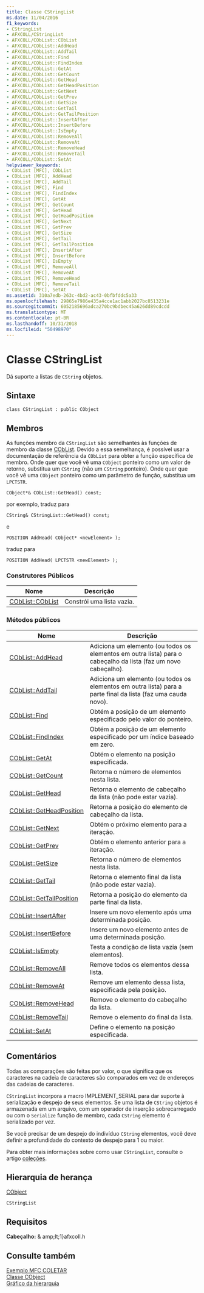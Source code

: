 ```yaml
---
title: Classe CStringList
ms.date: 11/04/2016
f1_keywords:
- CStringList
- AFXCOLL/CStringList
- AFXCOLL/CObList::CObList
- AFXCOLL/CObList::AddHead
- AFXCOLL/CObList::AddTail
- AFXCOLL/CObList::Find
- AFXCOLL/CObList::FindIndex
- AFXCOLL/CObList::GetAt
- AFXCOLL/CObList::GetCount
- AFXCOLL/CObList::GetHead
- AFXCOLL/CObList::GetHeadPosition
- AFXCOLL/CObList::GetNext
- AFXCOLL/CObList::GetPrev
- AFXCOLL/CObList::GetSize
- AFXCOLL/CObList::GetTail
- AFXCOLL/CObList::GetTailPosition
- AFXCOLL/CObList::InsertAfter
- AFXCOLL/CObList::InsertBefore
- AFXCOLL/CObList::IsEmpty
- AFXCOLL/CObList::RemoveAll
- AFXCOLL/CObList::RemoveAt
- AFXCOLL/CObList::RemoveHead
- AFXCOLL/CObList::RemoveTail
- AFXCOLL/CObList::SetAt
helpviewer_keywords:
- CObList [MFC], CObList
- CObList [MFC], AddHead
- CObList [MFC], AddTail
- CObList [MFC], Find
- CObList [MFC], FindIndex
- CObList [MFC], GetAt
- CObList [MFC], GetCount
- CObList [MFC], GetHead
- CObList [MFC], GetHeadPosition
- CObList [MFC], GetNext
- CObList [MFC], GetPrev
- CObList [MFC], GetSize
- CObList [MFC], GetTail
- CObList [MFC], GetTailPosition
- CObList [MFC], InsertAfter
- CObList [MFC], InsertBefore
- CObList [MFC], IsEmpty
- CObList [MFC], RemoveAll
- CObList [MFC], RemoveAt
- CObList [MFC], RemoveHead
- CObList [MFC], RemoveTail
- CObList [MFC], SetAt
ms.assetid: 310a7edb-263c-4bd2-ac43-0bfbfddc5a33
ms.openlocfilehash: 29865e7986e435a4cce1ac1abb2027bc8513231e
ms.sourcegitcommit: 6052185696adca270bc9bdbec45a626dd89cdcdd
ms.translationtype: MT
ms.contentlocale: pt-BR
ms.lasthandoff: 10/31/2018
ms.locfileid: "50498970"
---
```

# <a name="cstringlist-class"></a>Classe CStringList

Dá suporte a listas de `CString` objetos.

## <a name="syntax"></a>Sintaxe

```
class CStringList : public CObject
```

## <a name="members"></a>Membros

As funções membro da `CStringList` são semelhantes às funções de membro da classe [CObList](../../mfc/reference/coblist-class.md). Devido a essa semelhança, é possível usar a documentação de referência da `CObList` para obter a função específica de membro. Onde quer que você vê uma `CObject` ponteiro como um valor de retorno, substitua um `CString` (não um `CString` ponteiro). Onde quer que você vê uma `CObject` ponteiro como um parâmetro de função, substitua um `LPCTSTR`.

`CObject*& CObList::GetHead() const;`

por exemplo, traduz para

`CString& CStringList::GetHead() const;`

e

`POSITION AddHead( CObject* <newElement> );`

traduz para

`POSITION AddHead( LPCTSTR <newElement> );`

### <a name="public-constructors"></a>Construtores Públicos

|Nome|Descrição|
|----------|-----------------|
|[CObList::CObList](../../mfc/reference/coblist-class.md#coblist)|Constrói uma lista vazia.|

### <a name="public-methods"></a>Métodos públicos

|Nome|Descrição|
|----------|-----------------|
|[CObList::AddHead](../../mfc/reference/coblist-class.md#addhead)|Adiciona um elemento (ou todos os elementos em outra lista) para o cabeçalho da lista (faz um novo cabeçalho).|
|[CObList::AddTail](../../mfc/reference/coblist-class.md#addtail)|Adiciona um elemento (ou todos os elementos em outra lista) para a parte final da lista (faz uma cauda novo).|
|[CObList::Find](../../mfc/reference/coblist-class.md#find)|Obtém a posição de um elemento especificado pelo valor do ponteiro.|
|[CObList::FindIndex](../../mfc/reference/coblist-class.md#findindex)|Obtém a posição de um elemento especificado por um índice baseado em zero.|
|[CObList::GetAt](../../mfc/reference/coblist-class.md#getat)|Obtém o elemento na posição especificada.|
|[CObList::GetCount](../../mfc/reference/coblist-class.md#getcount)|Retorna o número de elementos nesta lista.|
|[CObList::GetHead](../../mfc/reference/coblist-class.md#gethead)|Retorna o elemento de cabeçalho da lista (não pode estar vazia).|
|[CObList::GetHeadPosition](../../mfc/reference/coblist-class.md#getheadposition)|Retorna a posição do elemento de cabeçalho da lista.|
|[CObList::GetNext](../../mfc/reference/coblist-class.md#getnext)|Obtém o próximo elemento para a iteração.|
|[CObList::GetPrev](../../mfc/reference/coblist-class.md#getprev)|Obtém o elemento anterior para a iteração.|
|[CObList::GetSize](../../mfc/reference/coblist-class.md#getsize)|Retorna o número de elementos nesta lista.|
|[CObList::GetTail](../../mfc/reference/coblist-class.md#gettail)|Retorna o elemento final da lista (não pode estar vazia).|
|[CObList::GetTailPosition](../../mfc/reference/coblist-class.md#gettailposition)|Retorna a posição do elemento da parte final da lista.|
|[CObList::InsertAfter](../../mfc/reference/coblist-class.md#insertafter)|Insere um novo elemento após uma determinada posição.|
|[CObList::InsertBefore](../../mfc/reference/coblist-class.md#insertbefore)|Insere um novo elemento antes de uma determinada posição.|
|[CObList::IsEmpty](../../mfc/reference/coblist-class.md#isempty)|Testa a condição de lista vazia (sem elementos).|
|[CObList::RemoveAll](../../mfc/reference/coblist-class.md#removeall)|Remove todos os elementos dessa lista.|
|[CObList::RemoveAt](../../mfc/reference/coblist-class.md#removeat)|Remove um elemento dessa lista, especificada pela posição.|
|[CObList::RemoveHead](../../mfc/reference/coblist-class.md#removehead)|Remove o elemento do cabeçalho da lista.|
|[CObList::RemoveTail](../../mfc/reference/coblist-class.md#removetail)|Remove o elemento do final da lista.|
|[CObList::SetAt](../../mfc/reference/coblist-class.md#setat)|Define o elemento na posição especificada.|

## <a name="remarks"></a>Comentários

Todas as comparações são feitas por valor, o que significa que os caracteres na cadeia de caracteres são comparados em vez de endereços das cadeias de caracteres.

`CStringList` incorpora a macro IMPLEMENT_SERIAL para dar suporte à serialização e despejo de seus elementos. Se uma lista de `CString` objetos é armazenada em um arquivo, com um operador de inserção sobrecarregado ou com o `Serialize` função de membro, cada `CString` elemento é serializado por vez.

Se você precisar de um despejo do indivíduo `CString` elementos, você deve definir a profundidade do contexto de despejo para 1 ou maior.

Para obter mais informações sobre como usar `CStringList`, consulte o artigo [coleções](../../mfc/collections.md).

## <a name="inheritance-hierarchy"></a>Hierarquia de herança

[CObject](../../mfc/reference/cobject-class.md)

`CStringList`

## <a name="requirements"></a>Requisitos

**Cabeçalho:** & amp;lt;1}afxcoll.h

## <a name="see-also"></a>Consulte também

[Exemplo MFC COLETAR](../../visual-cpp-samples.md)<br/>
[Classe CObject](../../mfc/reference/cobject-class.md)<br/>
[Gráfico da hierarquia](../../mfc/hierarchy-chart.md)

